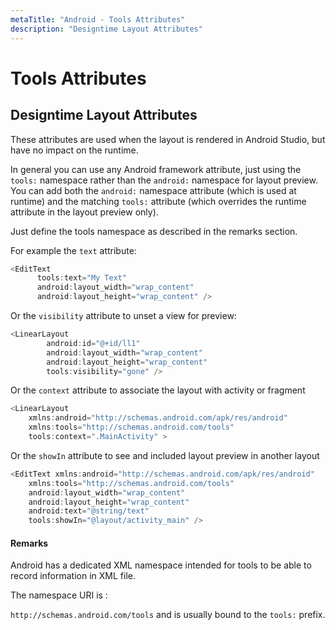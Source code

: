 ```yaml
---
metaTitle: "Android - Tools Attributes"
description: "Designtime Layout Attributes"
---
```


# Tools Attributes



## Designtime Layout Attributes


These attributes are used when the layout is rendered in Android Studio, but have no impact on the runtime.

In general you can use any Android framework attribute, just using the `tools:` namespace rather than the `android:` namespace for layout preview.
You can add both the `android:` namespace attribute (which is used at runtime) and the matching `tools:` attribute (which overrides the runtime attribute in the layout preview only).

Just define the tools namespace as described in the remarks section.

For example the `text` attribute:

```java
<EditText 
      tools:text="My Text"
      android:layout_width="wrap_content"
      android:layout_height="wrap_content" />

```

Or the `visibility` attribute to unset a view for preview:

```java
<LinearLayout
        android:id="@+id/ll1"
        android:layout_width="wrap_content"
        android:layout_height="wrap_content"
        tools:visibility="gone" />

```

Or the `context` attribute to associate the layout with activity or fragment

```java
<LinearLayout
    xmlns:android="http://schemas.android.com/apk/res/android"
    xmlns:tools="http://schemas.android.com/tools"
    tools:context=".MainActivity" >

```

Or the `showIn` attribute to see and included layout preview in another layout

```java
<EditText xmlns:android="http://schemas.android.com/apk/res/android"
    xmlns:tools="http://schemas.android.com/tools"
    android:layout_width="wrap_content"
    android:layout_height="wrap_content"
    android:text="@string/text"
    tools:showIn="@layout/activity_main" />

```



#### Remarks


Android has a dedicated XML namespace intended for tools to be able to record information in XML file.

The namespace URI is :

`http://schemas.android.com/tools` and is usually bound to the `tools:` prefix.

